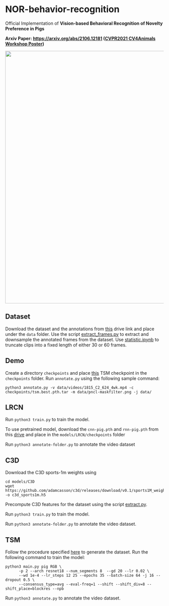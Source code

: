 # NOR-behavior-recognition

Official Implementation of **Vision-based Behavioral Recognition of Novelty Preference in Pigs**

**Arxiv Paper: https://arxiv.org/abs/2106.12181 ([CVPR2021 CV4Animals Workshop Poster](poster.pdf))**

<img src="data/result.gif" width="800"></img>

## Dataset

Download the dataset and the annotations from [this](https://drive.google.com/drive/folders/14XUYxM15NAI-zBrntrmQofhLv5otAw5b?usp=sharing) drive link and place under the ``data`` folder. 
Use the script [extract_frames.py](data/extract_frames.py) to extract and downsample the annotated frames from the dataset.
Use [statistic.ipynb](data/statistic.ipynb) to truncate clips into a fixed length of either 30 or 60 frames.

## Demo
Create a directory ``checkpoints`` and place [this](https://drive.google.com/file/d/1760tltQeVDdfr45KCvvXRBgvN-UEHZqa/view?usp=sharing) TSM checkpoint in the ``checkpoints`` folder. Run ``annotate.py`` using the following sample command:

```
python3 annotate.py -v data/videos/1815_C2_624_4wk.mp4 -c checkpoints/tsm.best.pth.tar -m data/pncl-maskfilter.png -j data/
```

## LRCN 
Run ``python3 train.py`` to train the model. 

To use pretrained model, download the `cnn-pig.pth` and `rnn-pig.pth` from this [drive](https://drive.google.com/drive/folders/1xx6G0JmaLFX8umIK5iagGJWZa_qAVdn6?usp=sharing) and place in the `models/LRCN/checkpoints` folder

Run ``python3 annotate-folder.py`` to annotate the video dataset

## C3D
Download the C3D sports-1m weights using 
```
cd models/C3D
wget https://github.com/adamcasson/c3d/releases/download/v0.1/sports1M_weights_tf.h5 -o c3d_sports1m.h5
```
Precompute C3D features for the dataset using the script [extract.py](C3D/extract.py). 

Run ``python3 train.py`` to train the model. 

Run ``python3 annotate-folder.py`` to annotate the video dataset.

## TSM

Follow the procedure specified [here](https://github.com/mit-han-lab/temporal-shift-module) to generate the dataset. Run the following command to train the model:
```
python3 main.py pig RGB \
      -p 2 --arch resnet18 --num_segments 8  --gd 20 --lr 0.02 \
      --wd 1e-4 --lr_steps 12 25 --epochs 35 --batch-size 64 -j 16 --dropout 0.5 \
      --consensus_type=avg --eval-freq=1 --shift --shift_div=8 --shift_place=blockres --npb
``` 
Run ``python3 annotate.py`` to annotate the video dataset.
